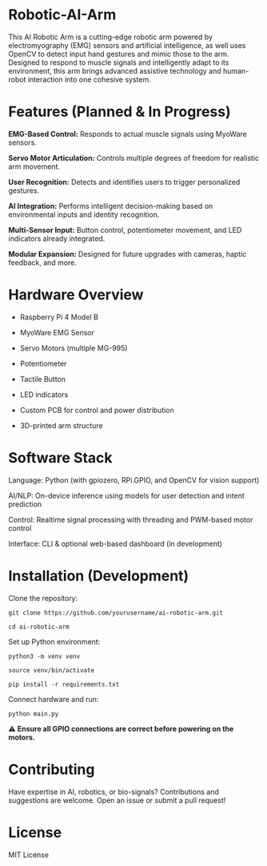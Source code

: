 # Robotic-AI-Arm

This AI Robotic Arm is a cutting-edge robotic arm powered by electromyography (EMG) sensors and artificial intelligence, as well uses OpenCV to detect input hand gestures and mimic those to the arm. Designed to respond to muscle signals and intelligently adapt to its environment, this arm brings advanced assistive technology and human-robot interaction into one cohesive system.

# Features (Planned & In Progress)

**EMG-Based Control:** Responds to actual muscle signals using MyoWare sensors.

**Servo Motor Articulation:** Controls multiple degrees of freedom for realistic arm movement.

**User Recognition:** Detects and identifies users to trigger personalized gestures.

**AI Integration:** Performs intelligent decision-making based on environmental inputs and identity recognition.

**Multi-Sensor Input:** Button control, potentiometer movement, and LED indicators already integrated.

**Modular Expansion:** Designed for future upgrades with cameras, haptic feedback, and more.

# Hardware Overview

- Raspberry Pi 4 Model B

- MyoWare EMG Sensor

- Servo Motors (multiple MG-995)

- Potentiometer

- Tactile Button

- LED indicators

- Custom PCB for control and power distribution

- 3D-printed arm structure

# Software Stack

Language: Python (with gpiozero, RPi.GPIO, and OpenCV for vision support)

AI/NLP: On-device inference using models for user detection and intent prediction

Control: Realtime signal processing with threading and PWM-based motor control

Interface: CLI & optional web-based dashboard (in development)

# Installation (Development)

Clone the repository:

    git clone https://github.com/yourusername/ai-robotic-arm.git

    cd ai-robotic-arm

Set up Python environment:

    python3 -m venv venv

    source venv/bin/activate

    pip install -r requirements.txt

Connect hardware and run:

    python main.py

⚠️ **Ensure all GPIO connections are correct before powering on the motors.**

# Contributing

Have expertise in AI, robotics, or bio-signals? Contributions and suggestions are welcome. Open an issue or submit a pull request!

# License

MIT License

